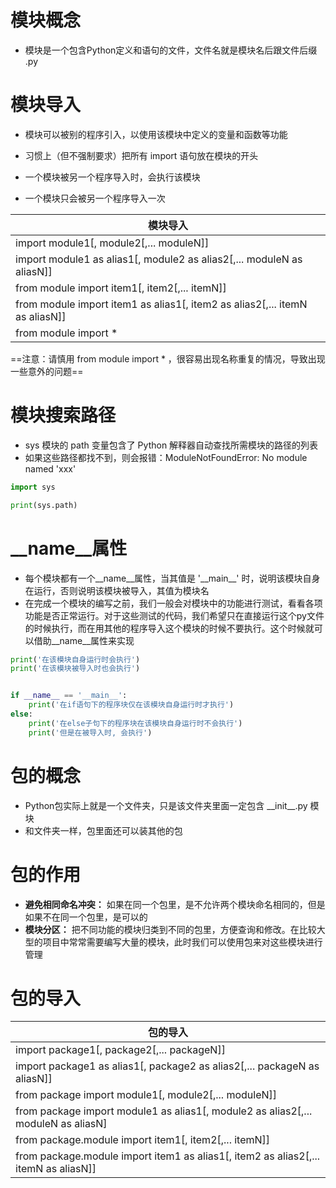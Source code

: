 # 模块概念
- 模块是一个包含Python定义和语句的文件，文件名就是模块名后跟文件后缀 .py



# 模块导入

- 模块可以被别的程序引入，以使用该模块中定义的变量和函数等功能

- 习惯上（但不强制要求）把所有 import 语句放在模块的开头

- 一个模块被另一个程序导入时，会执行该模块

- 一个模块只会被另一个程序导入一次

| 模块导入                                  |
| ---------------------------------------------- |
| import module1[, module2[,... moduleN]]        |
| import module1 as alias1[, module2 as alias2[,... moduleN as aliasN]] |
| from module import item1[, item2[,... itemN]] |
|from module import item1 as alias1[, item2 as alias2[,... itemN as aliasN]]|
| from module import *                           |

==注意：请慎用 from module import * ，很容易出现名称重复的情况，导致出现一些意外的问题==



# 模块搜索路径

- sys 模块的 path 变量包含了 Python 解释器自动查找所需模块的路径的列表
- 如果这些路径都找不到，则会报错：ModuleNotFoundError: No module named 'xxx'

```python
import sys

print(sys.path)
```



# _\_name__属性

- 每个模块都有一个\_\_name\_\_属性，当其值是 '\_\_main\_\_' 时，说明该模块自身在运行，否则说明该模块被导入，其值为模块名
- 在完成一个模块的编写之前，我们一般会对模块中的功能进行测试，看看各项功能是否正常运行。对于这些测试的代码，我们希望只在直接运行这个py文件的时候执行，而在用其他的程序导入这个模块的时候不要执行。这个时候就可以借助\_\_name\_\_属性来实现
~~~python
print('在该模块自身运行时会执行')
print('在该模块被导入时也会执行')


if __name__ == '__main__':
    print('在if语句下的程序块仅在该模块自身运行时才执行')
else:
    print('在else子句下的程序块在该模块自身运行时不会执行')
    print('但是在被导入时, 会执行')
~~~



# 包的概念

- Python包实际上就是一个文件夹，只是该文件夹里面一定包含 \_\_init\_\_.py 模块
- 和文件夹一样，包里面还可以装其他的包



# 包的作用

- **避免相同命名冲突：** 如果在同一个包里，是不允许两个模块命名相同的，但是如果不在同一个包里，是可以的
- **模块分区：** 把不同功能的模块归类到不同的包里，方便查询和修改。在比较大型的项目中常常需要编写大量的模块，此时我们可以使用包来对这些模块进行管理



# 包的导入

| 包的导入                                                     |
| ------------------------------------------------------------ |
| import package1[, package2[,... packageN]]                   |
| import package1 as alias1[, package2 as alias2[,... packageN as aliasN]] |
| from package import module1[, module2[,... moduleN]]         |
| from package import module1 as alias1[, module2 as alias2[,... moduleN as aliasN] |
| from package.module import item1[, item2[,... itemN]]        |
| from package.module import item1 as alias1[, item2 as alias2[,... itemN as aliasN]] |


